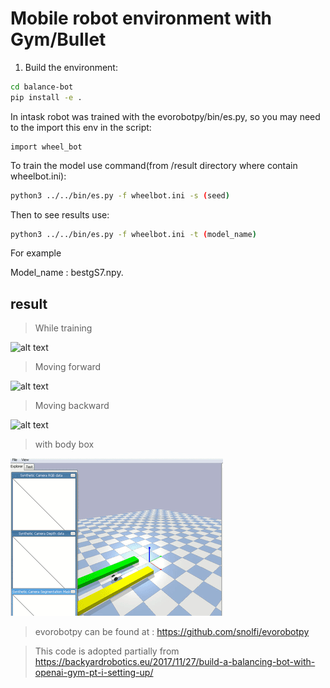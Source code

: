 
# Mobile robot environment with Gym/Bullet 

1. Build the environment:

``` bash
cd balance-bot
pip install -e .
```

In intask robot  was trained with the evorobotpy/bin/es.py, so you may need to the import
this env in the script: 

```
import wheel_bot
```

To train the model use command(from /result directory where contain wheelbot.ini):
``` bash
python3 ../../bin/es.py -f wheelbot.ini -s (seed)
```

Then to see results use:
``` bash
python3 ../../bin/es.py -f wheelbot.ini -t (model_name)
```
For example 

Model_name : bestgS7.npy. 

## result 

>While training

![alt text](img/training.gif)

>Moving forward 


![alt text](img/backward.gif)


>Moving backward 

![alt text](img/forward.gif)

> with body box 

![alt text](img/s1.gif)



> evorobotpy can be found at : https://github.com/snolfi/evorobotpy

> This code is adopted partially from https://backyardrobotics.eu/2017/11/27/build-a-balancing-bot-with-openai-gym-pt-i-setting-up/


